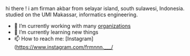 



hi there ! i am firman akbar from selayar island, south sulawesi, Indonesia.
studied on the UMI Makassar, informatics engineering.




- 🔭 I’m currently working with many [organizations](https://coconut.or.id/contact)
- 🌱 I’m currently learning new things
- 📫 How to reach me: [Instagram](https://www.instagram.com/frmnnn.___/